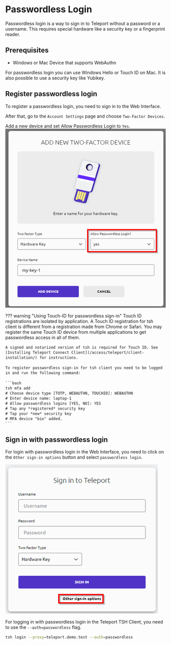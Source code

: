 # Passwordless Login

Passwordless login is a way to sign in to Teleport without a password or a username.
This requires special hardware like a security key or a fingerprint reader.

## Prerequisites

- Windows or Mac Device that supports WebAuthn

For passwordless login you can use Windows Hello or Touch ID on Mac.
It is also possible to use a security key like Yubikey.

## Register passwordless login

To register a passwordless login, you need to sign in to the Web Interface.

After that, go to the `Account Settings` page and choose `Two-Factor Devices`.

Add a new device and set Allow Passwordless Login to `Yes`.
![Passwordless Login](../../assets/images/teleport_passwordless_register.png)

??? warning "Using Touch-ID for passwordless sign-in"
    Touch ID registrations are isolated by application. A Touch ID registration for tsh client is different from a registration made from Chrome or Safari. You may register the same Touch ID device from multiple applications to get passwordless access in all of them.

    A signed and notarized version of tsh is required for Touch ID. See [Installing Teleport Connect Client](/access/teleport/client-installation/) for instructions.

    To register passwordless sign-in for tsh client you need to be logged in and run the following command:

    ```bash
    tsh mfa add
    # Choose device type [TOTP, WEBAUTHN, TOUCHID]: WEBAUTHN
    # Enter device name: laptop-1
    # Allow passwordless logins [YES, NO]: YES
    # Tap any *registered* security key
    # Tap your *new* security key
    # MFA device "bio" added.
    ```

## Sign in with passwordless login

For login with passwordless login in the Web Interface, you need to click on the `Other sign-in options` button and select `passwordless login`.

![Passwordless Login](../../assets/images/teleport_passwordless_login.png)

For logging in with passwordless login in the Teleport TSH Client, you need to use the `--auth=passwordless` flag.

```bash
tsh login --proxy=teleport.demo.test --auth=passwordless
```